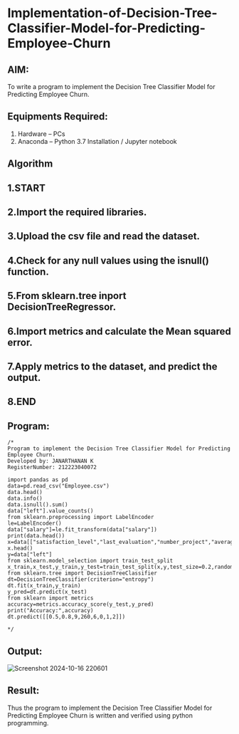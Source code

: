# Implementation-of-Decision-Tree-Classifier-Model-for-Predicting-Employee-Churn

## AIM:
To write a program to implement the Decision Tree Classifier Model for Predicting Employee Churn.

## Equipments Required:
1. Hardware – PCs
2. Anaconda – Python 3.7 Installation / Jupyter notebook

## Algorithm
## 1.START
## 2.Import the required libraries.
## 3.Upload the csv file and read the dataset.
## 4.Check for any null values using the isnull() function.
## 5.From sklearn.tree inport DecisionTreeRegressor.
## 6.Import metrics and calculate the Mean squared error.
## 7.Apply metrics to the dataset, and predict the output.
## 8.END

## Program:
```
/*
Program to implement the Decision Tree Classifier Model for Predicting Employee Churn.
Developed by: JANARTHANAN K
RegisterNumber: 212223040072

import pandas as pd
data=pd.read_csv("Employee.csv")
data.head()
data.info()
data.isnull().sum()
data["left"].value_counts()
from sklearn.preprocessing import LabelEncoder
le=LabelEncoder()
data["salary"]=le.fit_transform(data["salary"])
print(data.head())
x=data[["satisfaction_level","last_evaluation","number_project","average_montly_hours","time_spend_company","Work_accident","promotion_last_5years","salary"]]
x.head()
y=data["left"]
from sklearn.model_selection import train_test_split
x_train,x_test,y_train,y_test=train_test_split(x,y,test_size=0.2,random_state=100)
from sklearn.tree import DecisionTreeClassifier
dt=DecisionTreeClassifier(criterion="entropy")
dt.fit(x_train,y_train)
y_pred=dt.predict(x_test)
from sklearn import metrics
accuracy=metrics.accuracy_score(y_test,y_pred)
print("Accuracy:",accuracy)
dt.predict([[0.5,0.8,9,260,6,0,1,2]])

*/
```

## Output:
![Screenshot 2024-10-16 220601](https://github.com/user-attachments/assets/bced0165-3dea-4b53-98ba-40e68f656f86)


## Result:
Thus the program to implement the  Decision Tree Classifier Model for Predicting Employee Churn is written and verified using python programming.
